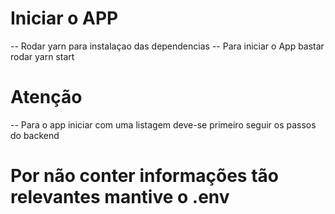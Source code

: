 # Iniciar o APP

-- Rodar yarn para instalaçao das dependencias
-- Para iniciar o App bastar rodar yarn start

# Atenção

-- Para o app iniciar com uma listagem deve-se primeiro seguir os passos do backend

# Por não conter informações tão relevantes mantive o .env
